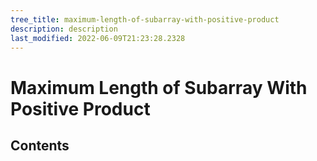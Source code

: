 ```yaml
---
tree_title: maximum-length-of-subarray-with-positive-product
description: description
last_modified: 2022-06-09T21:23:28.2328
---
```


# Maximum Length of Subarray With Positive Product

## Contents

